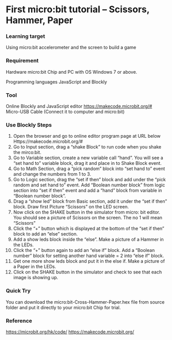 # First micro:bit tutorial – Scissors, Hammer, Paper

### Learning target

Using micro:bit accelerometer and the screen to build a game

### Requirement
Hardware
micro:bit Chip and PC with OS Windows 7 or above.

Programming languages 
JavaScript and Blockly

### Tool
Online Blockly and JavaScript editor https://makecode.microbit.org/#
Micro-USB Cable (Connect it to computer and micro:bit)

### Use Blockly Steps
1.	Open the browser and go to online editor program page at URL below
Https://makecode.microbit.org/# 
2.	Go to Input section, drag a “shake Block” to run code when you shake the mirco:bit.
3.	Go to Variable section, create a new variable call “hand”. You will see a “set hand to” variable block, drag it and place in to Shake Block event.
4.	Go to Math Section, drag a “pick random” block into “set hand to” event and change the numbers from 1 to 3.
5.	Go to Logic section, drag the “set if then” block and add under the “pick random and set hand to” event. Add “Boolean number block” from logic section into “set if then” event and add a “hand” block from variable in “Boolean number block”.
6.	Drag a “show led” block from Basic section, add it under the “set if then” block. Draw first Picture “Scissors” on the LED screen.
7.	Now click on the SHAKE button in the simulator from micro: bit editor. You should see a picture of Scissors on the screen. The no 1 will mean “Scissors”
8.	Click the “+” button which is displayed at the bottom of the “set if then” block to add an “else” section.
9.	Add a show leds block inside the “else”. Make a picture of a Hammer in the LEDs.
10.	Click the “+” button again to add an “else if” block. Add a “Boolean number”  block for setting another hand variable = 2 into “else if” block. 
11.	Get one more show leds block and put it in the else if. Make a picture of a Paper in the LEDs.
12.	Click on the SHAKE button in the simulator and check to see that each image is showing up.

### Quick Try
You can download the micro:bit-Cross-Hammer-Paper.hex file from source folder and put it directly to your micro:bit Chip for trial.

### Reference
https://microbit.org/hk/code/
https://makecode.microbit.org/
